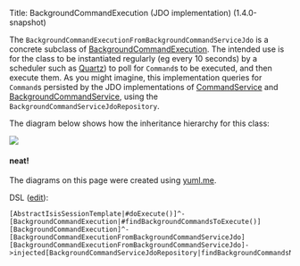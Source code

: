 Title: BackgroundCommandExecution (JDO implementation) (1.4.0-snapshot)

The `BackgroundCommandExecutionFromBackgroundCommandServiceJdo` is a concrete subclass of [BackgroundCommandExecution](../../../../reference/non-ui/background-command-execution.html).  The intended use is for the class to be instantiated regularly (eg every 10 seconds) by a scheduler such as [Quartz](http://quartz.org)) to poll for `Command`s to be executed, and then execute them.  As you might imagine, this implementation queries for `Command`s persisted by the JDO implementations of [CommandService](../services/command-service-jdo.html) and [BackgroundCommandService](../services/background-command-service-jdo.html), using the `BackgroundCommandServiceJdoRepository`.

The diagram below shows how the inheritance hierarchy for this class:

![](http://yuml.me/363b335f)


#### neat!
The diagrams on this page were created using [yuml.me](http://yuml.me). 

DSL ([edit](http://yuml.me/edit/363b335f)):
    
    [AbstractIsisSessionTemplate|#doExecute()]^-[BackgroundCommandExecution|#findBackgroundCommandsToExecute()]
    [BackgroundCommandExecution]^-[BackgroundCommandExecutionFromBackgroundCommandServiceJdo]
    [BackgroundCommandExecutionFromBackgroundCommandServiceJdo]->injected[BackgroundCommandServiceJdoRepository|findBackgroundCommandsNotYetStarted()]

    
    
